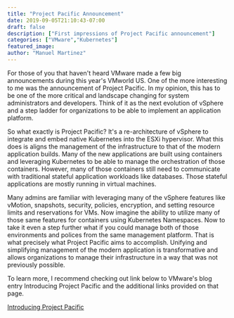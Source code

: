 ```yaml
---
title: "Project Pacific Announcement"
date: 2019-09-05T21:10:43-07:00
draft: false
description: ["First impressions of Project Pacific announcement"]
categories: ["VMware","Kubernetes"]
featured_image:
author: "Manuel Martinez"
---
```


For those of you that haven't heard VMware made a few big announcements during this year's VMworld US. One of the more interesting to me was the announcement of Project Pacific. In my opinion, this has to be one of the more critical and landscape changing for system administrators and developers. Think of it as the next evolution of vSphere and a step ladder for organizations to be able to implement an application platform.

So what exactly is Project Pacific? It's a re-architecture of vSphere to integrate and embed native Kubernetes into the ESXi hypervisor. What this does is aligns the management of the infrastructure to that of the modern application builds. Many of the new applications are built using containers and leveraging Kubernetes to be able to manage the orchestration of those containers. However, many of those containers still need to communicate with traditional stateful application workloads like databases. Those stateful applications are mostly running in virtual machines.

Many admins are familiar with leveraging many of the vSphere features like vMotion, snapshots, security, policies, encryption, and setting resource limits and reservations for VMs. Now imagine the ability to utilize many of those same features for containers using Kubernetes Namespaces. Now to take it even a step further what if you could manage both of those environments and polices from the same management platform. That is what precisely what Project Pacific aims to accomplish. Unifying and simplifying management of the modern application is transformative and allows organizations to manage their infrastructure in a way that was not previously possible.

To learn more, I recommend checking out link below to VMware's blog entry Introducing Project Pacific and the additional links provided on that page.

[Introducing Project Pacific](https://blogs.vmware.com/vsphere/2019/08/introducing-project-pacific.html)